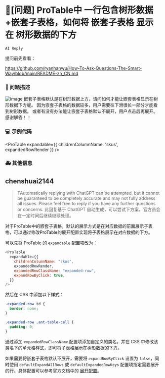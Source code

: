 # 🧐[问题] ProTable中 一行包含树形数据+嵌套子表格，如何将 嵌套子表格 显示在 树形数据的下方

`AI Reply`

提问前先看看：

https://github.com/ryanhanwu/How-To-Ask-Questions-The-Smart-Way/blob/main/README-zh_CN.md

### 🧐 问题描述

![image](https://user-images.githubusercontent.com/64792675/217757380-3e06252b-6edb-4965-ae50-d29fbc92331f.png)
嵌套子表格默认是在树形数据上方，请问如何才能让嵌套表格显示在树形数据下方呢。
因为嵌套子表格的数据较多，用户需要往下滑很长一部分才能看到树形数据。
或者有没有办法能让嵌套子表格默认不展开，用户点击后再展开。
感谢解答！！

### 💻 示例代码

<ProTable
expandable={{ childrenColumnName: 'skus', expandedRowRender }}
/>

### 🚑 其他信息

## chenshuai2144

> TAutomatically replying with ChatGPT can be attempted, but it cannot be guaranteed to be completely accurate and may not fully address all issues. Please feel free to reply if you have any further questions or concerns.
> 此回复基于 ChatGPT 自动生成，可以尝试下方案，官方员会在一定时间后继续继续处理。

对于ProTable中的嵌套子表格，默认的展示方式是在对应数据的前面展示子表格，可以通过修改ProTable的展开配置实现将子表格展示在对应数据的下方。

可以先将 ProTable 的 `expandable` 配置项改为：

```javascript
<ProTable
  expandable={{
    childrenColumnName: "skus",
    expandedRowRender,
    expandedRowClassName: "expanded-row",
    expandRowByClick: true,
  }}
/>
```

然后在 CSS 中添加以下样式：

```css
.expanded-row td {
  border: none;
}

.expanded-row .ant-table-cell {
  padding: 0;
}
```

通过添加 `expandedRowClassName` 配置项添加自定义的类名，并在 CSS 中修改该类名下的单元格样式，即可将子表格展示在树形数据的下方。

如果需要将嵌套子表格默认不展开，需要将 `expandRowByClick` 设置为 `false`，同时使用 `defaultExpandAllRows` 或 `defaultExpandedRowKeys` 配置项指定需要展开的行。具体配置可以参考官方文档中的 [展开配置](https://procomponents.ant.design/components/table#%E5%B1%95%E5%BC%80)。
